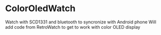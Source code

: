 # ColorOledWatch
Watch with SCD1331 and bluetooth to syncronize with Android phone
Will add code from RetroWatch to get to work with color OLED display
